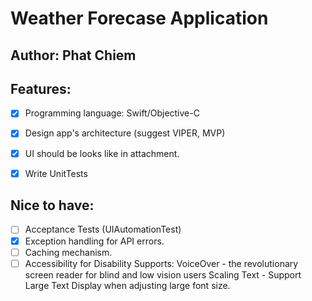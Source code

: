 #  Weather Forecase Application

## Author: Phat Chiem

## Features:
- [x] Programming language: Swift/Objective-C 
- [x] Design app's architecture (suggest VIPER, MVP) 
- [x] UI should be looks like in attachment.
- [x] Write UnitTests


## Nice to have: 
- [ ] Acceptance Tests (UIAutomationTest) 
- [x] Exception handling for API errors. 
- [ ] Caching mechanism. 
- [ ] Accessibility for Disability Supports:
VoiceOver - the revolutionary screen reader for blind and low vision users Scaling Text - Support Large Text Display when adjusting large font size.
